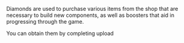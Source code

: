 Diamonds are used to purchase various items from the shop that are necessary to build new components, as well as boosters that aid in progressing through the game. 

You can obtain them by completing upload 
